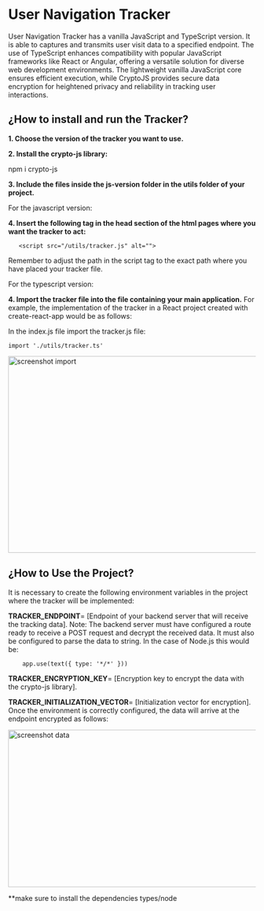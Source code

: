 # User Navigation Tracker

User Navigation Tracker has a vanilla JavaScript and TypeScript version. It is able to captures and transmits user visit data to a specified endpoint. The use of TypeScript enhances compatibility with popular JavaScript frameworks like React or Angular, offering a versatile solution for diverse web development environments. The lightweight vanilla JavaScript core ensures efficient execution, while CryptoJS provides secure data encryption for heightened privacy and reliability in tracking user interactions.

## ¿How to install and run the Tracker?

**1. Choose the version of the tracker you want to use.**

**2. Install the crypto-js library:**
  
   npm i crypto-js

**3. Include the files inside the js-version folder in the utils folder of your project.**

For the javascript version: 

   **4. Insert the following tag in the head section of the html pages where you want the tracker to act:**

       <script src="/utils/tracker.js" alt="">

  Remember to adjust the path in the script tag to the exact path where you have placed your tracker file.

For the typescript version:

**4. Import the tracker file into the file containing your main application.**
    For example, the implementation of the tracker in a React project created with create-react-app would be as follows:

  In the index.js file import the tracker.js file:

    import './utils/tracker.ts'

  <image src="./img/sc_import.png" width="700px" height="400px" alt="screenshot import"/>


## ¿How to Use the Project?

It is necessary to create the following environment variables in the project where the tracker will be implemented:

**TRACKER_ENDPOINT**= [Endpoint of your backend server that will receive the tracking data].
    Note: The backend server must have configured a route ready to receive a POST request and decrypt the received data. It must also be configured to parse the data to string. In the case of Node.js this would be:

        app.use(text({ type: '*/*' }))

**TRACKER_ENCRYPTION_KEY**= [Encryption key to encrypt the data with the crypto-js library].

**TRACKER_INITIALIZATION_VECTOR**= [Initialization vector for encryption].
Once the environment is correctly configured, the data will arrive at the endpoint encrypted as follows:

<image src="./img/sc_data.png" width="950px" height="320px" alt="screenshot data"/>

**make sure to install the dependencies types/node
